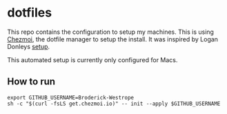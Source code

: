# dotfiles

This repo contains the configuration to setup my machines. This is using [Chezmoi](https://chezmoi.io), the dotfile manager to setup the install. It was inspired by Logan Donleys [setup](https://github.com/logandonley/dotfiles).

This automated setup is currently only configured for Macs.

## How to run

```shell
export GITHUB_USERNAME=Broderick-Westrope
sh -c "$(curl -fsLS get.chezmoi.io)" -- init --apply $GITHUB_USERNAME
```
